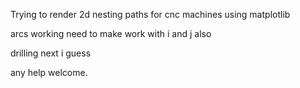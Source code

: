 Trying to render 2d nesting paths for cnc machines using matplotlib

arcs working need to make work with i and j also

drilling next i guess

any help welcome.

